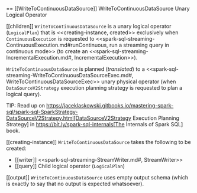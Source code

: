 == [[WriteToContinuousDataSource]] WriteToContinuousDataSource Unary Logical Operator

[[children]]
`WriteToContinuousDataSource` is a unary logical operator (`LogicalPlan`) that is <<creating-instance, created>> exclusively when `ContinuousExecution` is requested to <<spark-sql-streaming-ContinuousExecution.md#runContinuous, run a streaming query in continuous mode>> (to create an <<spark-sql-streaming-IncrementalExecution.md#, IncrementalExecution>>).

`WriteToContinuousDataSource` is planned (_translated_) to a <<spark-sql-streaming-WriteToContinuousDataSourceExec.md#, WriteToContinuousDataSourceExec>> unary physical operator (when `DataSourceV2Strategy` execution planning strategy is requested to plan a logical query).

TIP: Read up on https://jaceklaskowski.gitbooks.io/mastering-spark-sql/spark-sql-SparkStrategy-DataSourceV2Strategy.html[DataSourceV2Strategy Execution Planning Strategy] in https://bit.ly/spark-sql-internals[The Internals of Spark SQL] book.

[[creating-instance]]
`WriteToContinuousDataSource` takes the following to be created:

* [[writer]] <<spark-sql-streaming-StreamWriter.md#, StreamWriter>>
* [[query]] Child logical operator (`LogicalPlan`)

[[output]]
`WriteToContinuousDataSource` uses empty output schema (which is exactly to say that no output is expected whatsoever).
